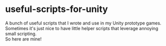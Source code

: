 # useful-scripts-for-unity
A bunch of useful scripts that I wrote and use in my Unity prototype games.
<br>
Sometimes it's just nice to have little helper scripts that leverage annoying small scripting.
<br>
So here are mine!
